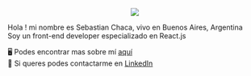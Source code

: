 
<p align="center">
  <img  src="https://user-images.githubusercontent.com/69464726/122694983-81dfb500-d215-11eb-826d-ae3d55c88c21.png">
  
</p>
<p >
  Hola ! mi nombre es Sebastian Chaca, vivo en Buenos Aires, Argentina <br>
Soy un front-end developer especializado en React.js <br>

:desktop_computer: Podes encontrar mas sobre mí [aquí](https://sebastianchaca-cv.vercel.app/en)\
:electric_plug: Si queres podes contactarme en [LinkedIn](https://www.linkedin.com/in/sebastianchaca/)
  </p>


